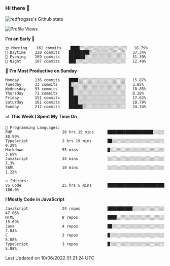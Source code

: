 ### Hi there 👋

<img src="https://github-readme-stats.vercel.app/api?username=redfrogsss&show_icons=true" alt="redfrogsss's Github stats"></img>

<!--START_SECTION:waka-->
![Profile Views](http://img.shields.io/badge/Profile%20Views-51-blue)

**I'm an Early 🐤** 

```text
🌞 Morning    161 commits    ████░░░░░░░░░░░░░░░░░░░░░   18.79% 
🌆 Daytime    320 commits    █████████░░░░░░░░░░░░░░░░   37.34% 
🌃 Evening    269 commits    ███████░░░░░░░░░░░░░░░░░░   31.39% 
🌙 Night      107 commits    ███░░░░░░░░░░░░░░░░░░░░░░   12.49%

```
📅 **I'm Most Productive on Sunday** 

```text
Monday       136 commits    ████░░░░░░░░░░░░░░░░░░░░░   15.87% 
Tuesday      33 commits     █░░░░░░░░░░░░░░░░░░░░░░░░   3.85% 
Wednesday    93 commits     ██░░░░░░░░░░░░░░░░░░░░░░░   10.85% 
Thursday     71 commits     ██░░░░░░░░░░░░░░░░░░░░░░░   8.28% 
Friday       151 commits    ████░░░░░░░░░░░░░░░░░░░░░   17.62% 
Saturday     161 commits    ████░░░░░░░░░░░░░░░░░░░░░   18.79% 
Sunday       212 commits    ██████░░░░░░░░░░░░░░░░░░░   24.74%

```


📊 **This Week I Spent My Time On** 

```text
💬 Programming Languages: 
PHP                      20 hrs 19 mins      ████████████████████░░░░░   80.99% 
TypeScript               2 hrs 19 mins       ██░░░░░░░░░░░░░░░░░░░░░░░   9.29% 
Markdown                 55 mins             █░░░░░░░░░░░░░░░░░░░░░░░░   3.69% 
JavaScript               34 mins             ░░░░░░░░░░░░░░░░░░░░░░░░░   2.3% 
YAML                     18 mins             ░░░░░░░░░░░░░░░░░░░░░░░░░   1.22%

🔥 Editors: 
VS Code                  25 hrs 5 mins       █████████████████████████   100.0%

```

**I Mostly Code in JavaScript** 

```text
JavaScript               24 repos            ███████████░░░░░░░░░░░░░░   47.06% 
HTML                     8 repos             ████░░░░░░░░░░░░░░░░░░░░░   15.69% 
Java                     4 repos             ██░░░░░░░░░░░░░░░░░░░░░░░   7.84% 
C                        3 repos             █░░░░░░░░░░░░░░░░░░░░░░░░   5.88% 
TypeScript               3 repos             █░░░░░░░░░░░░░░░░░░░░░░░░   5.88%

```



 Last Updated on 10/06/2022 01:21:24 UTC
<!--END_SECTION:waka-->